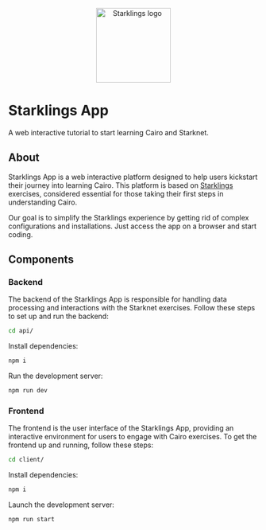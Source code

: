 <p align="center">
  <img alt="Starklings logo" width="150" src="https://avatars.githubusercontent.com/oa/2511820?s=240&u=cd5bd4a66a696036e63d3169ba5f5fc8c06fdeeb&v=4">
</p>

# Starklings App

A web interactive tutorial to start learning Cairo and Starknet.

## About

Starklings App is a web interactive platform designed to help users kickstart their journey into learning Cairo.
This platform is based on [Starklings](https://github.com/shramee/starklings-cairo1) exercises, considered essential for those taking their first steps in understanding Cairo.

Our goal is to simplify the Starklings experience by getting rid of complex configurations and installations. Just access the app on a browser and start coding.

## Components

### Backend

The backend of the Starklings App is responsible for handling data processing and interactions with the Starknet exercises. 
Follow these steps to set up and run the backend:

```bash
cd api/
```

Install dependencies:

```bash
npm i
```

Run the development server:

```bash
npm run dev
```

### Frontend

The frontend is the user interface of the Starklings App, providing an interactive environment for users to engage with Cairo exercises. 
To get the frontend up and running, follow these steps:

```bash
cd client/
```

Install dependencies:

```bash
npm i
```

Launch the development server:

```bash
npm run start
```
